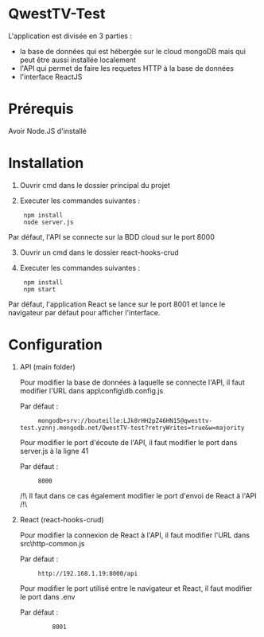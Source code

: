 # QwestTV-Test

L'application est divisée en 3 parties :
- la base de données qui est hébergée sur le cloud mongoDB mais qui peut être aussi installée localement
- l'API qui permet de faire les requetes HTTP à la base de données
- l'interface ReactJS

# Prérequis

Avoir Node.JS d'installé

# Installation

1. Ouvrir cmd dans le dossier principal du projet

2. Executer les commandes suivantes :

        npm install
        node server.js
Par défaut, l'API se connecte sur la BDD cloud sur le port 8000

3. Ouvrir un cmd dans le dossier react-hooks-crud

4. Executer les commandes suivantes :

        npm install
        npm start

Par défaut, l'application React se lance sur le port 8001 et lance le navigateur par défaut pour afficher l'interface.


# Configuration

1. API (main folder)

    Pour modifier la base de données à laquelle se connecte l'API, il faut modifier l'URL dans app\config\db.config.js 

    Par défaut : 

            mongodb+srv://bouteille:LJk8rHH2pZ46HN15@qwesttv-test.yznnj.mongodb.net/QwestTV-test?retryWrites=true&w=majority

    Pour modifier le port d'écoute de l'API, il faut modifier le port dans server.js à la ligne 41 

    Par défaut : 

            8000

    /!\ Il faut dans ce cas également modifier le port d'envoi de React à l'API /!\

2. React (react-hooks-crud)

    Pour modifier la connexion de React à l'API, il faut modifier l'URL dans src\http-common.js 

    Par défaut : 

            http://192.168.1.19:8000/api

    Pour modifier le port utilisé entre le navigateur et React, il faut modifier le port dans .env 

    Par défaut :

                8001

